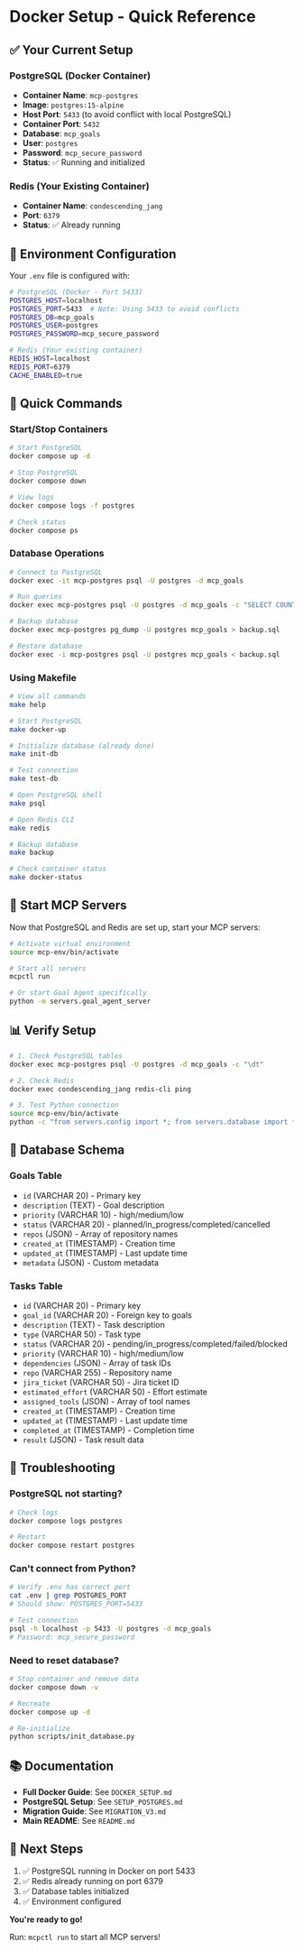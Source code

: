 # Docker Setup - Quick Reference

## ✅ Your Current Setup

### PostgreSQL (Docker Container)

- **Container Name**: `mcp-postgres`
- **Image**: `postgres:15-alpine`
- **Host Port**: `5433` (to avoid conflict with local PostgreSQL)
- **Container Port**: `5432`
- **Database**: `mcp_goals`
- **User**: `postgres`
- **Password**: `mcp_secure_password`
- **Status**: ✅ Running and initialized

### Redis (Your Existing Container)

- **Container Name**: `condescending_jang`
- **Port**: `6379`
- **Status**: ✅ Already running

## 📝 Environment Configuration

Your `.env` file is configured with:

```bash
# PostgreSQL (Docker - Port 5433)
POSTGRES_HOST=localhost
POSTGRES_PORT=5433  # Note: Using 5433 to avoid conflicts
POSTGRES_DB=mcp_goals
POSTGRES_USER=postgres
POSTGRES_PASSWORD=mcp_secure_password

# Redis (Your existing container)
REDIS_HOST=localhost
REDIS_PORT=6379
CACHE_ENABLED=true
```

## 🚀 Quick Commands

### Start/Stop Containers

```bash
# Start PostgreSQL
docker compose up -d

# Stop PostgreSQL
docker compose down

# View logs
docker compose logs -f postgres

# Check status
docker compose ps
```

### Database Operations

```bash
# Connect to PostgreSQL
docker exec -it mcp-postgres psql -U postgres -d mcp_goals

# Run queries
docker exec mcp-postgres psql -U postgres -d mcp_goals -c "SELECT COUNT(*) FROM goals;"

# Backup database
docker exec mcp-postgres pg_dump -U postgres mcp_goals > backup.sql

# Restore database
docker exec -i mcp-postgres psql -U postgres mcp_goals < backup.sql
```

### Using Makefile

```bash
# View all commands
make help

# Start PostgreSQL
make docker-up

# Initialize database (already done)
make init-db

# Test connection
make test-db

# Open PostgreSQL shell
make psql

# Open Redis CLI
make redis

# Backup database
make backup

# Check container status
make docker-status
```

## 🎯 Start MCP Servers

Now that PostgreSQL and Redis are set up, start your MCP servers:

```bash
# Activate virtual environment
source mcp-env/bin/activate

# Start all servers
mcpctl run

# Or start Goal Agent specifically
python -m servers.goal_agent_server
```

## 📊 Verify Setup

```bash
# 1. Check PostgreSQL tables
docker exec mcp-postgres psql -U postgres -d mcp_goals -c "\dt"

# 2. Check Redis
docker exec condescending_jang redis-cli ping

# 3. Test Python connection
source mcp-env/bin/activate
python -c "from servers.config import *; from servers.database import *; load_env_file(); db = DatabaseManager(PostgresConfig().get_connection_string()); print('✓ Connection successful!' if db.health_check() else '✗ Failed')"
```

## 📁 Database Schema

### Goals Table

- `id` (VARCHAR 20) - Primary key
- `description` (TEXT) - Goal description
- `priority` (VARCHAR 10) - high/medium/low
- `status` (VARCHAR 20) - planned/in_progress/completed/cancelled
- `repos` (JSON) - Array of repository names
- `created_at` (TIMESTAMP) - Creation time
- `updated_at` (TIMESTAMP) - Last update time
- `metadata` (JSON) - Custom metadata

### Tasks Table

- `id` (VARCHAR 20) - Primary key
- `goal_id` (VARCHAR 20) - Foreign key to goals
- `description` (TEXT) - Task description
- `type` (VARCHAR 50) - Task type
- `status` (VARCHAR 20) - pending/in_progress/completed/failed/blocked
- `priority` (VARCHAR 10) - high/medium/low
- `dependencies` (JSON) - Array of task IDs
- `repo` (VARCHAR 255) - Repository name
- `jira_ticket` (VARCHAR 50) - Jira ticket ID
- `estimated_effort` (VARCHAR 50) - Effort estimate
- `assigned_tools` (JSON) - Array of tool names
- `created_at` (TIMESTAMP) - Creation time
- `updated_at` (TIMESTAMP) - Last update time
- `completed_at` (TIMESTAMP) - Completion time
- `result` (JSON) - Task result data

## 🔧 Troubleshooting

### PostgreSQL not starting?

```bash
# Check logs
docker compose logs postgres

# Restart
docker compose restart postgres
```

### Can't connect from Python?

```bash
# Verify .env has correct port
cat .env | grep POSTGRES_PORT
# Should show: POSTGRES_PORT=5433

# Test connection
psql -h localhost -p 5433 -U postgres -d mcp_goals
# Password: mcp_secure_password
```

### Need to reset database?

```bash
# Stop container and remove data
docker compose down -v

# Recreate
docker compose up -d

# Re-initialize
python scripts/init_database.py
```

## 📚 Documentation

- **Full Docker Guide**: See `DOCKER_SETUP.md`
- **PostgreSQL Setup**: See `SETUP_POSTGRES.md`
- **Migration Guide**: See `MIGRATION_V3.md`
- **Main README**: See `README.md`

## 🎉 Next Steps

1. ✅ PostgreSQL running in Docker on port 5433
2. ✅ Redis already running on port 6379
3. ✅ Database tables initialized
4. ✅ Environment configured

**You're ready to go!**

Run: `mcpctl run` to start all MCP servers!
